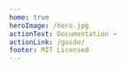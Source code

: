 ```yaml
---
home: true
heroImage: /hero.jpg
actionText: Documentation →
actionLink: /guide/
footer: MIT Licensed
---
```

